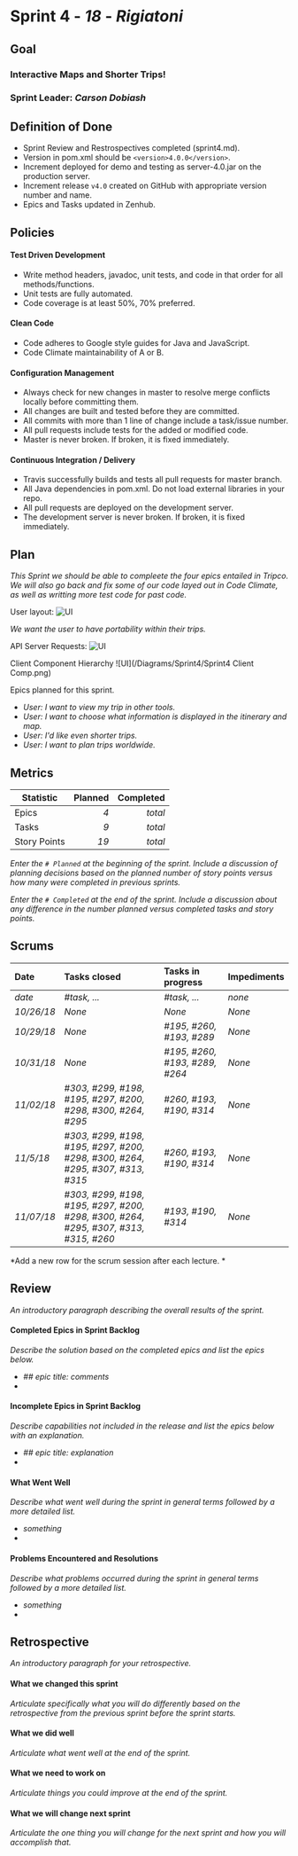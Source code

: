 # Sprint 4 - *18* - *Rigiatoni*

## Goal

### Interactive Maps and Shorter Trips!
### Sprint Leader: *Carson Dobiash*

## Definition of Done

* Sprint Review and Restrospectives completed (sprint4.md).
* Version in pom.xml should be `<version>4.0.0</version>`.
* Increment deployed for demo and testing as server-4.0.jar on the production server.
* Increment release `v4.0` created on GitHub with appropriate version number and name.
* Epics and Tasks updated in Zenhub.


## Policies

#### Test Driven Development
* Write method headers, javadoc, unit tests, and code in that order for all methods/functions.
* Unit tests are fully automated.
* Code coverage is at least 50%, 70% preferred.
#### Clean Code
* Code adheres to Google style guides for Java and JavaScript.
* Code Climate maintainability of A or B.
#### Configuration Management
* Always check for new changes in master to resolve merge conflicts locally before committing them.
* All changes are built and tested before they are committed.
* All commits with more than 1 line of change include a task/issue number.
* All pull requests include tests for the added or modified code.
* Master is never broken.  If broken, it is fixed immediately.
#### Continuous Integration / Delivery
* Travis successfully builds and tests all pull requests for master branch.
* All Java dependencies in pom.xml.  Do not load external libraries in your repo. 
* All pull requests are deployed on the development server.
* The development server is never broken.  If broken, it is fixed immediately.


## Plan
*This Sprint we should be able to compleete the four epics entailed in Tripco. We will also go back and fix some of our code layed out in Code Climate, as well as writting more test code for past code.*

User layout:
![UI](/images/unnamed.jpg)

*We want the user to have portability within their trips.*

API Server Requests:
![UI](/Diagrams/Sprint4/ServerClassDiagram.jpg)

Client Component Hierarchy
![UI](/Diagrams/Sprint4/Sprint4 Client Comp.png)


Epics planned for this sprint.

* *User: I want to view my trip in other tools.*
* *User: I want to choose what information is displayed in the itinerary and map.*
* *User: I'd like even shorter trips.*
* *User: I want to plan trips worldwide.*


## Metrics

| Statistic | Planned | Completed |
| --- | ---: | ---: |
| Epics | *4* | *total* |
| Tasks |  *9*   | *total* | 
| Story Points |  *19*  | *total* | 

*Enter the `# Planned` at the beginning of the sprint.  Include a discussion of planning decisions based on the planned number of story points versus how many were completed in previous sprints.*

*Enter the `# Completed` at the end of the sprint.  Include a discussion about any difference in the number planned versus completed tasks and story points.*


## Scrums

| Date | Tasks closed  | Tasks in progress | Impediments |
| :--- | :--- | :--- | :--- |
| *date* | *#task, ...* | *#task, ...* | *none* | 
| *10/26/18* | *None* | *None* | *None* |
| *10/29/18* | *None* | *#195, #260, #193, #289* | *None* |
| *10/31/18* | *None* | *#195, #260, #193, #289, #264* | *None* |
| *11/02/18* | *#303, #299, #198, #195, #297, #200, #298, #300, #264, #295* | *#260, #193, #190, #314* | *None* |
| *11/5/18* | *#303, #299, #198, #195, #297, #200, #298, #300, #264, #295, #307, #313, #315* | *#260, #193, #190, #314* | *None* |
| *11/07/18* | *#303, #299, #198, #195, #297, #200, #298, #300, #264, #295, #307, #313, #315, #260* | *#193, #190, #314* | *None* |


*Add a new row for the scrum session after each lecture. *

## Review

*An introductory paragraph describing the overall results of the sprint.*

#### Completed Epics in Sprint Backlog 

*Describe the solution based on the completed epics and list the epics below.*

* *## epic title: comments*
* 

#### Incomplete Epics in Sprint Backlog 

*Describe capabilities not included in the release and list the epics below with an explanation.*

* *## epic title: explanation*
*

#### What Went Well

*Describe what went well during the sprint in general terms followed by a more detailed list.*

* *something*
*

#### Problems Encountered and Resolutions

*Describe what problems occurred during the sprint in general terms followed by a more detailed list.*

* *something*
*

## Retrospective

*An introductory paragraph for your retrospective.*

#### What we changed this sprint

*Articulate specifically what you will do differently based on the retrospective from the previous sprint before the sprint starts.*

#### What we did well

*Articulate what went well at the end of the sprint.*

#### What we need to work on

*Articulate things you could improve at the end of the sprint.*

#### What we will change next sprint 

*Articulate the one thing you will change for the next sprint and how you will accomplish that.*
